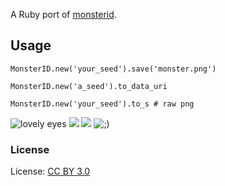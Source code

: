 A Ruby port of [monsterid](http://www.splitbrain.org/projects/monsterid).

## Usage

    MonsterID.new('your_seed').save('monster.png')

    MonsterID.new('a_seed').to_data_uri

    MonsterID.new('your_seed').to_s # raw png

![lovely eyes](/dira/monsterid/raw/master/examples/lovely_eyes.png) ![](/dira/monsterid/raw/master/examples/angry.png) ![](/dira/monsterid/raw/master/examples/pointy.png) ![;)](/dira/monsterid/raw/master/examples/wink.png)

### License

License: [CC BY 3.0](http://creativecommons.org/licenses/by/3.0/)
